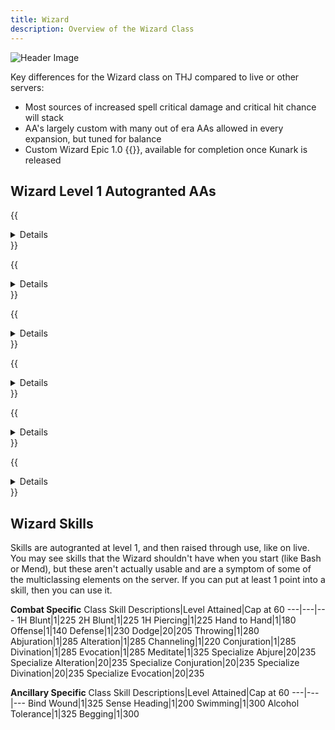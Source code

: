 ```yaml
---
title: Wizard
description: Overview of the Wizard Class
---
```


![Header Image](/images/classes.webp)

Key differences for the Wizard class on THJ compared to live or other servers:

- Most sources of increased spell critical damage and critical hit chance will stack
- AA's largely custom with many out of era AAs allowed in every expansion, but tuned for balance
- Custom Wizard Epic 1.0 {{<item id="???" name="Staff of the Four" link="/equipment-guide/epics/wiz-epic/">}}, available for completion once Kunark is released

## Wizard Level 1 Autogranted AAs

{{<details title="Harvest of Druzzil (Active)">}}
This ability gathers streams of additional mana into your being.
{{</details>}}

{{<details title="Improved Familiar (Active)">}}
This ability will summon an improved familiar that is an upgrade from the greater familiar.  This improved familiar is higher in level, has more hit points, and is very resistant to all spells.  The familiar provides an increase to resists, spell critical chance, mana and effective caster level of spells cast.
{{</details>}}

{{<details title="Arcane Overkill (Passive)">}}
This adds a chance for you to gain mana back when you score a killing strike with a spell.
{{</details>}}

{{<details title="Bazaar and Back Gate (Active)">}}
Every 10 minutes, allows you to teleport to the Bazaar when out of combat.
{{</details>}}

{{<details title="Eyes Wide Open Rank 8 (Passive)">}}
This passive ability increases the capacity of your extended target window by one slot per rank.
{{</details>}}

{{<details title="Mystical Attuning Rank 5 (Passive)">}}
This ability increases the number of mystical effects that can affect you at once by 1 per rank.
{{</details>}}

## Wizard Skills

Skills are autogranted at level 1, and then raised through use, like on live. You may see skills that the Wizard shouldn't have when you start (like Bash or Mend), but these aren't actually usable and are a symptom of some of the multiclassing elements on the server. If you can put at least 1 point into a skill, then you can use it.

**Combat Specific**
Class Skill Descriptions|Level Attained|Cap at 60
---|---|---
1H Blunt|1|225
2H Blunt|1|225
1H Piercing|1|225
Hand to Hand|1|180
Offense|1|140
Defense|1|230
Dodge|20|205
Throwing|1|280
Abjuration|1|285
Alteration|1|285
Channeling|1|220
Conjuration|1|285
Divination|1|285
Evocation|1|285
Meditate|1|325
Specialize Abjure|20|235
Specialize Alteration|20|235
Specialize Conjuration|20|235
Specialize Divination|20|235
Specialize Evocation|20|235

**Ancillary Specific**
Class Skill Descriptions|Level Attained|Cap at 60
---|---|---
Bind Wound|1|325
Sense Heading|1|200
Swimming|1|300
Alcohol Tolerance|1|325
Begging|1|300